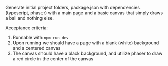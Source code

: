 Generate initial project folders, package.json with dependencies (typescript, phaser) with a main page and a basic canvas
that simply draws a ball and nothing else.

Acceptance criteria:

1. Runnable with `npm run dev`
2. Upon running we should have a page with a blank (white) background and a centered canvas
3. The canvas should have a black background, and utilize phaser to draw a red circle in the center of the canvas
